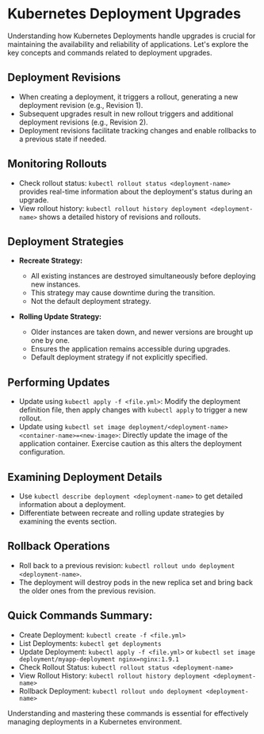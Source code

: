 # Kubernetes Deployment Upgrades

Understanding how Kubernetes Deployments handle upgrades is crucial for maintaining the availability and reliability of
applications. Let's explore the key concepts and commands related to deployment upgrades.

## Deployment Revisions

- When creating a deployment, it triggers a rollout, generating a new deployment revision (e.g., Revision 1).
- Subsequent upgrades result in new rollout triggers and additional deployment revisions (e.g., Revision 2).
- Deployment revisions facilitate tracking changes and enable rollbacks to a previous state if needed.

## Monitoring Rollouts

- Check rollout status: `kubectl rollout status <deployment-name>` provides real-time information about the deployment's
  status during an upgrade.
- View rollout history: `kubectl rollout history deployment <deployment-name>` shows a detailed history of revisions and
  rollouts.

## Deployment Strategies

- **Recreate Strategy:**
    - All existing instances are destroyed simultaneously before deploying new instances.
    - This strategy may cause downtime during the transition.
    - Not the default deployment strategy.

- **Rolling Update Strategy:**
    - Older instances are taken down, and newer versions are brought up one by one.
    - Ensures the application remains accessible during upgrades.
    - Default deployment strategy if not explicitly specified.

## Performing Updates

- Update using `kubectl apply -f <file.yml>`: Modify the deployment definition file, then apply changes
  with `kubectl apply` to trigger a new rollout.
- Update using `kubectl set image deployment/<deployment-name> <container-name>=<new-image>`: Directly update the image
  of the application container. Exercise caution as this alters the deployment configuration.

## Examining Deployment Details

- Use `kubectl describe deployment <deployment-name>` to get detailed information about a deployment.
- Differentiate between recreate and rolling update strategies by examining the events section.

## Rollback Operations

- Roll back to a previous revision: `kubectl rollout undo deployment <deployment-name>`.
- The deployment will destroy pods in the new replica set and bring back the older ones from the previous revision.

## Quick Commands Summary:

- Create Deployment: `kubectl create -f <file.yml>`
- List Deployments: `kubectl get deployments`
- Update Deployment: `kubectl apply -f <file.yml>`
  or `kubectl set image deployment/myapp-deployment nginx=nginx:1.9.1`
- Check Rollout Status: `kubectl rollout status <deployment-name>`
- View Rollout History: `kubectl rollout history deployment <deployment-name>`
- Rollback Deployment: `kubectl rollout undo deployment <deployment-name>`

Understanding and mastering these commands is essential for effectively managing deployments in a Kubernetes
environment.
